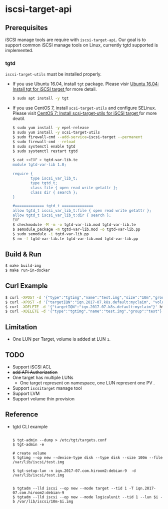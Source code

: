 # iscsi-target-api



## Prerequisites

iSCSI manage tools are require with `iscsi-target-api`. Our goal is to support common iSCSI manage tools on Linux, currently tgtd supported is implemented.   

### tgtd

`iscsi-target-utils` must be installed properly. 

* If you use Ubuntu 16.04, install `tgt` package. Please visir [Ubuntu 16.04: Install tgt for iSCSI target
](https://www.hiroom2.com/2017/07/11/ubuntu-1604-tgt-en/) for more detail. 
    ```bash
    $ sudo apt install -y tgt
    ```
    
* If you use CentOS 7, install `scsi-target-utils` and configure SELinux. Please visit [CentOS 7: Install scsi-target-utils for iSCSI target
](https://www.hiroom2.com/2017/07/12/centos-7-scsi-target-utils-en/) for more deatil.

    ```bash
    $ sudo yum install -y epel-release
    $ sudo yum install -y scsi-target-utils
    $ sudo firewall-cmd --add-service=iscsi-target --permanent
    $ sudo firewall-cmd --reload
    $ sudo systemctl enable tgtd
    $ sudo systemctl restart tgtd
    ```
    
    ```bash
    $ cat <<EOF > tgtd-var-lib.te
    module tgtd-var-lib 1.0;
    
    require {
            type iscsi_var_lib_t;
            type tgtd_t;
            class file { open read write getattr };
            class dir { search };
    }
    
    #============= tgtd_t ==============
    allow tgtd_t iscsi_var_lib_t:file { open read write getattr };
    allow tgtd_t iscsi_var_lib_t:dir { search };
    EOF
    $ checkmodule -M -m -o tgtd-var-lib.mod tgtd-var-lib.te
    $ semodule_package -m tgtd-var-lib.mod -o tgtd-var-lib.pp
    $ sudo semodule -i tgtd-var-lib.pp
    $ rm -f tgtd-var-lib.te tgtd-var-lib.mod tgtd-var-lib.pp
    ```

## Build & Run

```bash
$ make build-img
$ make run-in-docker
```




## Curl Example

```bash
$ curl -XPOST -d '{"type":"tgtimg","name":"test.img","size":"10m","group":"test"}' http://127.0.0.1:8811/createVol
$ curl -XPOST -d '{"targetIQN":"iqn.2017-07.k8s.default:myclaim", "volume": {"type":"tgtimg","name":"test.img","group":"test"}}' http://127.0.0.1:8811/attachLun
$ curl -XDELETE -d '{"targetIQN":"iqn.2017-07.k8s.default:myclaim"}' http://127.0.0.1:8811/deleteTar
$ curl -XDELETE -d '{"type":"tgtimg","name":"test.img","group":"test"}' http://127.0.0.1:8811/deleteVol
```


## Limitation

* One LUN per Target, volume is added at LUN `1`.

## TODO

* Support iSCSI ACL
* ~~add API Authorization~~
* One target has multiple LUNs
    * One target represent on namespace, one LUN represent one PV . 
* Support `iscsitarget` manage tool
* Support LVM 
* Support volume thin provision 


## Reference
* tgtd CLI example

    ```shell
    
    $ tgt-admin --dump > /etc/tgt/targets.conf
    $ tgt-admin -e 
    
    # create volume 
    $ tgtimg --op new --device-type disk --type disk --size 100m --file /var/lib/iscsi/test.img
    
    $ tgt-setup-lun -n iqn.2017-07.com.hiroom2:debian-9  -d /var/lib/iscsi/test.img
    
    
    $ tgtadm --lld iscsi --op new --mode target --tid 1 -T iqn.2017-07.com.hiroom2:debian-9
    $ tgtadm --lld iscsi --op new --mode logicalunit --tid 1 --lun $i -b /var/lib/iscsi/10m-$i.img
    ```